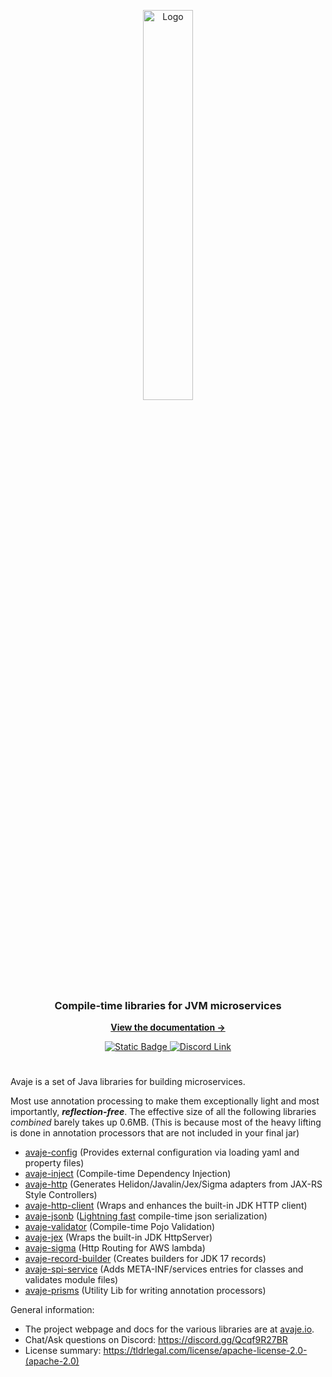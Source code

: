
<a name="readme-top"></a>

<div align="center">


  <!--Logo-->
  <a href="https://github.com/avaje">
    <img src="/profile/logo.svg" alt="Logo" width="40%">
  </a>

  <!--Title-->
  <h3 align="center">Compile-time libraries for JVM microservices</h3>

  <a href="https://avaje.io" style="margin: 1em"><strong>View the documentation →</strong></a>

  <!--License badge-->
  <a href="https://github.com/javalin/javalin/blob/master/LICENSE">
    <img alt="Static Badge" src="https://img.shields.io/badge/License-Apache_2.0-blue">
  </a>
  <!--Discord badge-->
  <a href="https://discord.gg/Qcqf9R27BR">
    <img alt="Discord Link" src="https://img.shields.io/badge/discord-avaje-blue?logo=discord&logoColor=white">
  </a>
</div>

# 

Avaje is a set of Java libraries for building microservices. 

Most use annotation processing to make them exceptionally light and most importantly, _**reflection-free**_. The effective size of all the following libraries _combined_ barely takes up 0.6MB. (This is because most of the heavy lifting is done in annotation processors that are not included in your final jar)

- [avaje-config](https://github.com/avaje/avaje-config) (Provides external configuration via loading yaml and property files)
- [avaje-inject](https://github.com/avaje/avaje-inject) (Compile-time Dependency Injection)
- [avaje-http](https://github.com/avaje/avaje-http) (Generates Helidon/Javalin/Jex/Sigma adapters from JAX-RS Style Controllers)
- [avaje-http-client](https://github.com/avaje/avaje-http/tree/master/http-client) (Wraps and enhances the built-in JDK HTTP client)
- [avaje-jsonb](https://github.com/avaje/avaje-jsonb) ([Lightning fast](https://github.com/fabienrenaud/java-json-benchmark#users-model) compile-time json serialization)
- [avaje-validator](https://github.com/avaje/avaje-validator) (Compile-time Pojo Validation)
- [avaje-jex](https://github.com/avaje/avaje-jex) (Wraps the built-in JDK HttpServer)
- [avaje-sigma](https://github.com/avaje/avaje-sigma) (Http Routing for AWS lambda)
- [avaje-record-builder](https://github.com/avaje/avaje-record-builder) (Creates builders for JDK 17 records)
- [avaje-spi-service](https://github.com/avaje/avaje-spi-service) (Adds META-INF/services entries for classes and validates module files)
- [avaje-prisms](https://github.com/avaje/avaje-prisms) (Utility Lib for writing annotation processors)

General information:
* The project webpage and docs for the various libraries are at [avaje.io](https://avaje.io).
* Chat/Ask questions on Discord: https://discord.gg/Qcqf9R27BR
* License summary: https://tldrlegal.com/license/apache-license-2.0-(apache-2.0)

